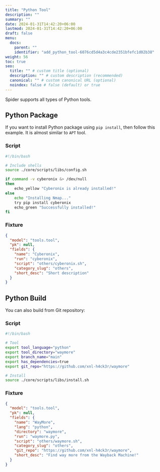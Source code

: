 ```yaml
---
title: "Python Tool"
description: ""
summary: ""
date: 2024-01-31T14:42:20+06:00
lastmod: 2024-01-31T14:42:20+06:00
draft: false
menu:
  docs:
    parent: ""
    identifier: "add_python_tool-6076cd5d4a3c4cde2351bfefc1d02b38"
weight: 56
toc: true
seo:
  title: "" # custom title (optional)
  description: "" # custom description (recommended)
  canonical: "" # custom canonical URL (optional)
  noindex: false # false (default) or true
---
```


Spider supports all types of Python tools.

## Python Package

If you want to install Python package using `pip install`, then follow this example. It is almost similar to `APT` tool.

### Script

```bash {title="tools/scripts/others/cyberonix.sh"}
#!/bin/bash

# Include shells
source ./core/scripts/libs/config.sh

if command -v cyberonix &> /dev/null
then
    echo_yellow "Cyberonix is already installed!"
else
    echo "Installing Nmap..."
    try pip install cyberonix
    echo_green "Successfully installed!"
fi
```

### Fixture

```json {title="tools/fixtures/tools/others.json"}
{
  "model": "tools.tool",
  "pk": null,
  "fields": {
    "name": "Cyberonix",
    "run": "cyberonix",
    "script": "others/cyberonix.sh",
    "category_slug": "others",
    "short_desc": "Short description"
  }
}
```

## Python Build

You can also build from Git repository:

### Script

```bash {title="others/waymore.sh"}
#!/bin/bash

# Tool
export tool_language="python"
export tool_directory="waymore"
export branch_name="main"
export has_dependencies=true
export git_repo="https://github.com/xnl-h4ck3r/waymore"

# Install
source ./core/scripts/libs/install.sh
```

### Fixture

```json {title="igt.json"}
{
  "model": "tools.tool",
  "pk": null,
  "fields": {
    "name": "WayMore",
    "lang": "python",
    "directory": "waymore",
    "run": "waymore.py",
    "script": "others/waymore.sh",
    "category_slug": "others",
    "git_repo": "https://github.com/xnl-h4ck3r/waymore",
    "short_desc": "Find way more from the Wayback Machine!"
  }
}
```
